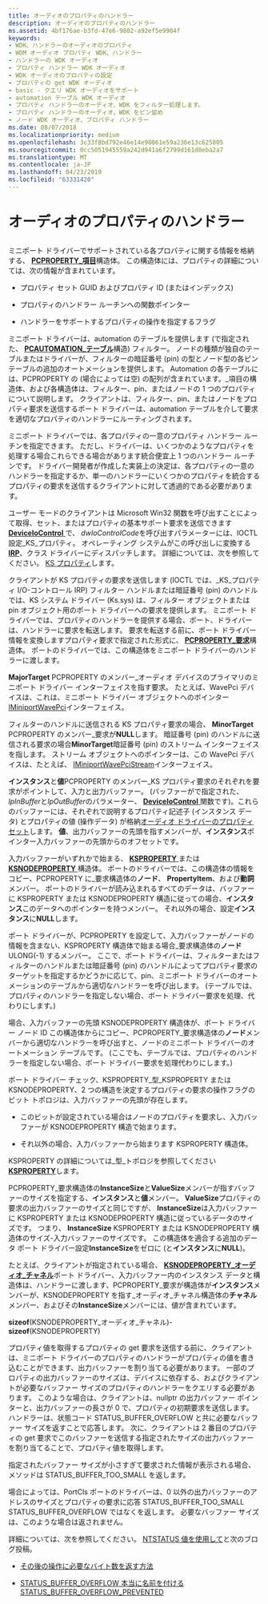 ```yaml
---
title: オーディオのプロパティのハンドラー
description: オーディオのプロパティのハンドラー
ms.assetid: 4bf176ae-b3fd-47e6-9802-a92ef5e9904f
keywords:
- WDK、ハンドラーのオーディオのプロパティ
- WDM オーディオ プロパティ WDK、ハンドラー
- ハンドラーの WDK オーディオ
- プロパティ ハンドラー WDK オーディオ
- WDK オーディオのプロパティの設定
- プロパティの get WDK オーディオ
- basic - クエリ WDK オーディオをサポート
- automation テーブル WDK オーディオ
- プロパティ ハンドラーのオーディオ、WDK をフィルター処理します。
- プロパティ ハンドラーのオーディオ、WDK をピン留め
- ノード WDK オーディオ、プロパティ ハンドラー
ms.date: 08/07/2018
ms.localizationpriority: medium
ms.openlocfilehash: 3c33f8bd792e46e14e98061e59a236e13c625805
ms.sourcegitcommit: 0cc5051945559a242d941a6f2799d161d8eba2a7
ms.translationtype: MT
ms.contentlocale: ja-JP
ms.lasthandoff: 04/23/2019
ms.locfileid: "63331420"
---
```

# <a name="audio-property-handlers"></a>オーディオのプロパティのハンドラー


## <span id="audio_property_handlers"></span><span id="AUDIO_PROPERTY_HANDLERS"></span>


ミニポート ドライバーでサポートされている各プロパティに関する情報を格納する、 [ **PCPROPERTY\_項目**](https://msdn.microsoft.com/library/windows/hardware/ff537722)構造体。 この構造体には、プロパティの詳細については、次の情報が含まれています。

-   プロパティ セット GUID およびプロパティ ID (またはインデックス)

-   プロパティのハンドラー ルーチンへの関数ポインター

-   ハンドラーをサポートするプロパティの操作を指定するフラグ

ミニポート ドライバーは、automation のテーブルを提供します (で指定された、 [ **PCAUTOMATION\_テーブル**](https://msdn.microsoft.com/library/windows/hardware/ff537685)構造) フィルター。 ノードの種類が独自のテーブルまたはドライバーが、フィルターの暗証番号 (pin) の型とノード型の各ピン テーブルの追加のオートメーションを提供します。 Automation の各テーブルには、PCPROPERTY の (場合によっては空) の配列が含まれています。\_項目の構造体、および各構造体は、フィルター、pin、またはノードの 1 つのプロパティについて説明します。 クライアントは、フィルター、pin、またはノードをプロパティ要求を送信するポート ドライバーは、automation テーブルを介して要求を適切なプロパティのハンドラーにルーティングされます。

ミニポート ドライバーでは、各プロパティの一意のプロパティ ハンドラー ルーチンを指定できます。 ただし、ドライバーは、いくつかのようなプロパティを処理する場合これらできる場合があります統合便宜上 1 つのハンドラー ルーチンです。 ドライバー開発者が作成した実装上の決定は、各プロパティの一意のハンドラーを指定するか、単一のハンドラーにいくつかのプロパティを統合するプロパティの要求を送信するクライアントに対して透過的である必要があります。

ユーザー モードのクライアントは Microsoft Win32 関数を呼び出すことによって取得、セット、またはプロパティの基本サポート要求を送信できます[ **DeviceIoControl** ](https://msdn.microsoft.com/library/windows/desktop/aa363216)で、 *dwIoControlCode*を呼び出すパラメーターには、IOCTL 設定\_KS\_プロパティ。 オペレーティング システムがこの呼び出しに変換する[ **IRP**](https://msdn.microsoft.com/library/windows/hardware/ff550694)、クラス ドライバーにディスパッチします。 詳細については、次を参照してください。 [KS プロパティ](https://msdn.microsoft.com/library/windows/hardware/ff567671)します。

クライアントが KS プロパティの要求を送信します (IOCTL では、\_KS\_プロパティ I/O-コントロール IRP) フィルター ハンドルまたは暗証番号 (pin) のハンドルでは、KS システム ドライバー (Ks.sys) は、フィルター オブジェクトまたは pin オブジェクト用のポート ドライバーへの要求を提供します。 ミニポート ドライバーでは、プロパティのハンドラーを提供する場合、ポート、ドライバーは、ハンドラーに要求を転送します。 要求を転送する前に、ポート ドライバー情報を変換しますプロパティ要求で指定された形式に、 [ **PCPROPERTY\_要求**](https://msdn.microsoft.com/library/windows/hardware/ff537723)構造体。 ポートのドライバーでは、この構造体をミニポート ドライバーのハンドラーに渡します。

**MajorTarget** PCPROPERTY のメンバー\_オーディオ デバイスのプライマリのミニポート ドライバー インターフェイスを指す要求。 たとえば、WavePci デバイスは、これは、ミニポート ドライバー オブジェクトへのポインター [IMiniportWavePci](https://msdn.microsoft.com/library/windows/hardware/ff536724)インターフェイス。

フィルターのハンドルに送信される KS プロパティ要求の場合、 **MinorTarget** PCPROPERTY のメンバー\_要求が**NULL**します。 暗証番号 (pin) のハンドルに送信される要求の場合**MinorTarget**暗証番号 (pin) のストリーム インターフェイスを指します。 ストリーム オブジェクトへのポインターは、この WavePci デバイスは、たとえば、 [IMiniportWavePciStream](https://msdn.microsoft.com/library/windows/hardware/ff536725)インターフェイス。

**インスタンス**と**値**PCPROPERTY のメンバー\_KS プロパティ要求のそれぞれを要求がポイントして、入力と出力バッファー。 (バッファーがで指定された、 *lpInBuffer*と*lpOutBuffer*のパラメーター、 [ **DeviceIoControl** ](https://msdn.microsoft.com/library/windows/desktop/aa363216)関数です)。これらのバッファーには、それぞれで説明するプロパティ記述子 (インスタンス データ) とプロパティの値 (操作データ) が格納[オーディオ ドライバーのプロパティ セット](https://msdn.microsoft.com/library/windows/hardware/ff536197)します。 **値**、出力バッファーの先頭を指すメンバーが、**インスタンス**ポインター入力バッファーの先頭からのオフセットです。

入力バッファーがいずれかで始まる、 [ **KSPROPERTY** ](https://msdn.microsoft.com/library/windows/hardware/ff564262)または[ **KSNODEPROPERTY** ](https://msdn.microsoft.com/library/windows/hardware/ff537143)構造体。 ポートのドライバーでは、この構造体の情報をコピー、PCPROPERTY に\_要求構造体の**ノード**、 **PropertyItem**、および**動詞**メンバー。 ポートのドライバーが読み込まれるすべてのデータは、バッファーに KSPROPERTY または KSNODEPROPERTY 構造に従っての場合、**インスタンス**このデータへのポインターを持つメンバー。 それ以外の場合、設定**インスタンス**に**NULL**します。

ポート ドライバーが、PCPROPERTY を設定して、入力バッファーがノードの情報を含まない、KSPROPERTY 構造体で始まる場合\_要求構造体の**ノード**ULONG(-1) するメンバー。 ここで、ポート ドライバーは、フィルターまたはフィルターのハンドルまたは暗証番号 (pin) のハンドルによってプロパティ要求のターゲットを指定するかどうかに応じて、pin、ミニポート ドライバーのオートメーションのテーブルから適切なハンドラーを呼び出します。 (テーブルでは、プロパティのハンドラーを指定しない場合、ポート ドライバー要求を処理、代わりにします。)

場合、入力バッファーの先頭 KSNODEPROPERTY 構造体が、ポート ドライバー ノード ID この構造体からにコピー、PCPROPERTY\_要求構造体の**ノード**メンバーから適切なハンドラーを呼び出すと、ノードのミニポート ドライバーのオートメーション テーブルです。 (ここでも、テーブルでは、プロパティのハンドラーを指定しない場合、ポート ドライバー要求を処理代わりにします。)

ポート ドライバー チェック、KSPROPERTY\_型\_KSPROPERTY または KSNODEPROPERTY、2 つの構造を決定するプロパティの要求の操作フラグのビット トポロジは、入力バッファーの先頭が存在します。

-   このビットが設定されている場合はノードのプロパティを要求し、入力バッファーが KSNODEPROPERTY 構造で始まります。

-   それ以外の場合、入力バッファーから始まります KSPROPERTY 構造体。

KSPROPERTY の詳細については\_型\_トポロジを参照してください[ **KSPROPERTY**](https://msdn.microsoft.com/library/windows/hardware/ff564262)します。

PCPROPERTY\_要求構造体の**InstanceSize**と**ValueSize**メンバーが指すバッファーのサイズを指定する、**インスタンス**と**値**メンバー。 **ValueSize**プロパティの要求の出力バッファーのサイズと同じですが、 **InstanceSize**は入力バッファーに KSPROPERTY または KSNODEPROPERTY 構造に従っているデータのサイズです。 つまり、 **InstanceSize** KSPROPERTY または KSNODEPROPERTY 構造体のサイズ-入力バッファーのサイズです。 この構造体を適合する追加のデータ ポート ドライバー設定**InstanceSize**をゼロに (と**インスタンス**に**NULL**)。

たとえば、クライアントが指定されている場合、 [ **KSNODEPROPERTY\_オーディオ\_チャネル**](https://msdn.microsoft.com/library/windows/hardware/ff537145)ポート ドライバー、入力バッファー内のインスタンス データと構造体は、ハンドラーに渡します、PCPROPERTY\_要求が構造体が**インスタンス**メンバーが、KSNODEPROPERTY を指す\_オーディオ\_チャネル構造体の**チャネル**メンバー、およびその**InstanceSize**メンバーには、値が含まれています。

**sizeof**(KSNODEPROPERTY\_オーディオ\_チャネル)- **sizeof**(KSNODEPROPERTY)

プロパティ値を取得するプロパティの get 要求を送信する前に、クライアントは、ミニポート ドライバーのプロパティのハンドラーがプロパティの値を書き込むことができます、出力バッファーを割り当てる必要があります。 一部のプロパティの出力バッファーのサイズは、デバイスに依存する、およびクライアントが必要なバッファー サイズのプロパティのハンドラーをクエリする必要があります。 このような場合は、クライアントは、nullptr の出力バッファー ポインターと、出力バッファーの長さが 0 で、プロパティの初期要求を送信します。 ハンドラーは、状態コード STATUS_BUFFER_OVERFLOW と共に必要なバッファー サイズを返すことで応答します。 次に、クライアントは 2 番目のプロパティの get 要求でこのバッファーを送信する指定されたサイズの出力バッファーを割り当てることで、プロパティ値を取得します。
 
指定されたバッファー サイズが小さすぎて要求された情報が表示される場合、メソッドは STATUS_BUFFER_TOO_SMALL を返します。 
 
場合によっては、PortCls ポートのドライバーは、0 以外の出力バッファーのアドレスのサイズとプロパティの要求に応答 STATUS_BUFFER_TOO_SMALL STATUS_BUFFER_OVERFLOW ではなくを返します。 必要なバッファー サイズは、このような場合は返されません。 
 
詳細については、次を参照してください。 [NTSTATUS 値を使用して](https://docs.microsoft.com/windows-hardware/drivers/kernel/using-ntstatus-values)と次のブログ投稿。

- [その後の操作に必要なバイト数を返す方法](https://blogs.msdn.microsoft.com/doronh/2006/12/12/how-to-return-the-number-of-bytes-required-for-a-subsequent-operation/)

- [STATUS_BUFFER_OVERFLOW 本当に名前を付ける STATUS_BUFFER_OVERFLOW_PREVENTED](https://blogs.msdn.microsoft.com/oldnewthing/20080404-00/?p=22863)




 

 




